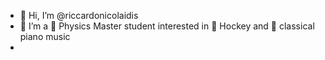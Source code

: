 - 👋 Hi, I’m @riccardonicolaidis
- 🤯 I’m a 🔭 Physics Master student interested in 🏒 Hockey and 🎹 classical piano music
- 


